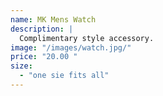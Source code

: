```yaml
---
name: MK Mens Watch
description: |
  Complimentary style accessory.
image: "/images/watch.jpg/"
price: "20.00 "
size:
  - "one sie fits all"
---
```

